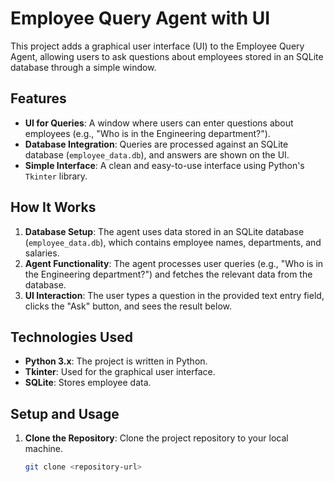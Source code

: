 # Employee Query Agent with UI

This project adds a graphical user interface (UI) to the Employee Query Agent, allowing users to ask questions about employees stored in an SQLite database through a simple window.

## Features

- **UI for Queries**: A window where users can enter questions about employees (e.g., "Who is in the Engineering department?").
- **Database Integration**: Queries are processed against an SQLite database (`employee_data.db`), and answers are shown on the UI.
- **Simple Interface**: A clean and easy-to-use interface using Python's `Tkinter` library.

## How It Works

1. **Database Setup**: The agent uses data stored in an SQLite database (`employee_data.db`), which contains employee names, departments, and salaries.
2. **Agent Functionality**: The agent processes user queries (e.g., "Who is in the Engineering department?") and fetches the relevant data from the database.
3. **UI Interaction**: The user types a question in the provided text entry field, clicks the "Ask" button, and sees the result below.

## Technologies Used

- **Python 3.x**: The project is written in Python.
- **Tkinter**: Used for the graphical user interface.
- **SQLite**: Stores employee data.

## Setup and Usage

1. **Clone the Repository**:
   Clone the project repository to your local machine.
   ```bash
   git clone <repository-url>
